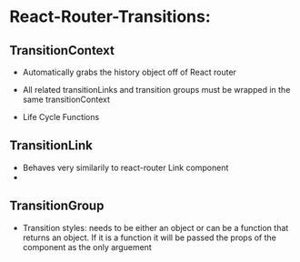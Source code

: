 
# React-Router-Transitions:



## TransitionContext

- Automatically grabs the history object off of React router
- All related transitionLinks and transition groups must be wrapped in the same transitionContext

- Life Cycle Functions



## TransitionLink

- Behaves very similarily to react-router Link component
- 

## TransitionGroup

- Transition styles: needs to be either an object or can be a function that returns an object. If it is a function it will be passed the props of the component as the only arguement

